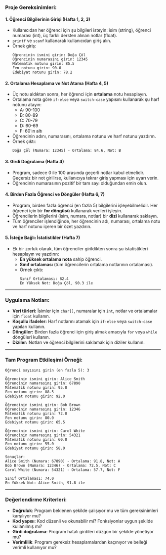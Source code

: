
### **Proje Gereksinimleri:**

#### 1. **Öğrenci Bilgilerinin Girişi (Hafta 1, 2, 3)**
   - Kullanıcıdan her öğrenci için şu bilgileri isteyin: isim (string), öğrenci numarası (int), üç farklı dersten alınan notlar (float).
   - `printf` ve `scanf` kullanarak kullanıcıdan giriş alın.
   - Örnek giriş:
     ```
     Öğrencinin ismini girin: Doğa Çöl
     Öğrencinin numarasını girin: 12345
     Matematik notunu girin: 85.5
     Fen notunu girin: 90.0
     Edebiyat notunu girin: 78.2
     ```

#### 2. **Ortalama Hesaplama ve Not Atama (Hafta 4, 5)**
   - Üç notu aldıktan sonra, her öğrenci için **ortalama** notu hesaplayın.
   - Ortalama nota göre `if-else` veya `switch-case` yapısını kullanarak şu harf notunu atayın:
     - A: 90-100
     - B: 80-89
     - C: 70-79
     - D: 60-69
     - F: 60’ın altı
   - Öğrencinin adını, numarasını, ortalama notunu ve harf notunu yazdırın.
   - Örnek çıktı:
     ```
     Doğa Çöl (Numara: 12345) - Ortalama: 84.6, Not: B
     ```

#### 3. **Girdi Doğrulama (Hafta 4)**
   - Program, sadece 0 ile 100 arasında geçerli notlar kabul etmelidir. Geçersiz bir not girilirse, kullanıcıya tekrar giriş yapması için uyarı verin.
   - Öğrencinin numarasının pozitif bir tam sayı olduğundan emin olun.

#### 4. **Birden Fazla Öğrenci ve Döngüler (Hafta 6, 7)**
   - Program, birden fazla öğrenci (en fazla 5) bilgilerini işleyebilmelidir. Her öğrenci için bir **for döngüsü** kullanarak verileri işleyin.
   - Öğrencilerin bilgilerini (isim, numara, notlar) bir **dizi** kullanarak saklayın.
   - Tüm öğrenciler işlendiğinde, her öğrencinin adı, numarası, ortalama notu ve harf notunu içeren bir özet yazdırın.

#### 5. **İsteğe Bağlı: İstatistikler (Hafta 7)**
   - Ek bir zorluk olarak, tüm öğrenciler girildikten sonra şu istatistikleri hesaplayın ve yazdırın:
     - **En yüksek ortalama nota** sahip öğrenci.
     - **Sınıf ortalaması** (tüm öğrencilerin ortalama notlarının ortalaması).
     - Örnek çıktı:
       ```
       Sınıf Ortalaması: 82.4
       En Yüksek Not: Doğa Çöl, 90.3 ile
       ```

---

### **Uygulama Notları:**

- **Veri türleri:** İsimler için `char[]`, numaralar için `int`, notlar ve ortalamalar için `float` kullanın.
- **Koşullu ifadeler:** Harf notlarını atamak için `if-else` veya `switch-case` yapıları kullanın.
- **Döngüler:** Birden fazla öğrenci için giriş almak amacıyla `for` veya `while` döngüleri kullanın.
- **Diziler:** Notları ve öğrenci bilgilerini saklamak için diziler kullanın.

---

### **Tam Program Etkileşimi Örneği:**

```
Öğrenci sayısını girin (en fazla 5): 3

Öğrencinin ismini girin: Alice Smith
Öğrencinin numarasını girin: 67890
Matematik notunu girin: 95.0
Fen notunu girin: 88.5
Edebiyat notunu girin: 92.0

Öğrencinin ismini girin: Bob Brown
Öğrencinin numarasını girin: 12346
Matematik notunu girin: 72.0
Fen notunu girin: 80.0
Edebiyat notunu girin: 65.5

Öğrencinin ismini girin: Carol White
Öğrencinin numarasını girin: 54321
Matematik notunu girin: 60.0
Fen notunu girin: 55.0
Edebiyat notunu girin: 58.0

Sonuçlar:
Alice Smith (Numara: 67890) - Ortalama: 91.8, Not: A
Bob Brown (Numara: 12346) - Ortalama: 72.5, Not: C
Carol White (Numara: 54321) - Ortalama: 57.7, Not: F

Sınıf Ortalaması: 74.0
En Yüksek Not: Alice Smith, 91.8 ile
```

---

### **Değerlendirme Kriterleri:**

- **Doğruluk**: Program beklenen şekilde çalışıyor mu ve tüm gereksinimleri karşılıyor mu?
- **Kod yapısı**: Kod düzenli ve okunabilir mi? Fonksiyonlar uygun şekilde kullanılmış mı?
- **Girdi doğrulama**: Program hatalı girdileri düzgün bir şekilde yönetiyor mu?
- **Verimlilik**: Program gereksiz hesaplamalardan kaçınıyor ve belleği verimli kullanıyor mu?
